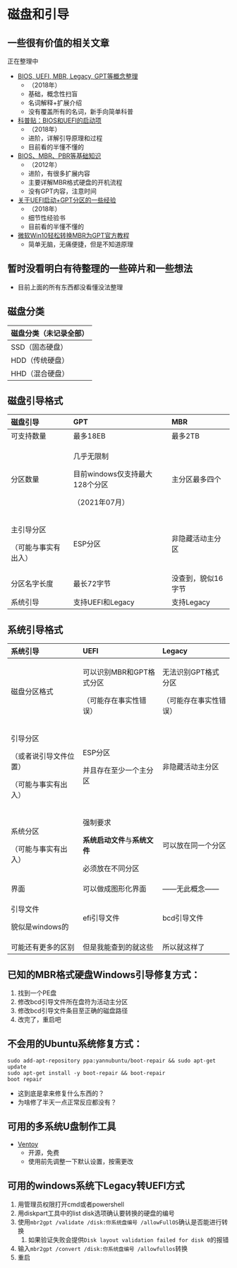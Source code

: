 # 磁盘和引导

## 一些很有价值的相关文章

正在整理中

* [BIOS, UEFI, MBR, Legacy, GPT等概念整理](https://zhuanlan.zhihu.com/p/36976698)
  * （2018年）
  * 基础，概念性扫盲
  * 名词解释+扩展介绍
  * 没有覆盖所有的名词，新手向简单科普
* [科普贴：BIOS和UEFI的启动项](https://zhuanlan.zhihu.com/p/31365115)
  * （2018年）
  * 进阶，详解引导原理和过程
  * 目前看的半懂不懂的
* [BIOS、MBR、PBR等基础知识](https://blog.csdn.net/huangxy10/article/details/8166802)
  * （2012年）
  * 进阶，有很多扩展内容
  * 主要详解MBR格式硬盘的开机流程
  * 没有GPT内容，注意时间
* [关于UEFI启动+GPT分区的一些经验](https://zhuanlan.zhihu.com/p/37977078)
  * （2018年）
  * 细节性经验书
  * 目前看的半懂不懂的
* [微软Win10轻松转换MBR为GPT官方教程](https://blog.csdn.net/qq_35038153/article/details/78440345)
  * 简单无脑，无痛便捷，但是不知道原理

## 暂时没看明白有待整理的一些碎片和一些想法

* 目前上面的所有东西都没看懂没法整理

## 磁盘分类

| 磁盘分类（未记录全部） |
| :--- |
| SSD（固态硬盘） |
| HDD（传统硬盘） |
| HHD（混合硬盘） |

## 磁盘引导格式

<table>
  <thead>
    <tr>
      <th style="text-align:left">&#x78C1;&#x76D8;&#x5F15;&#x5BFC;</th>
      <th style="text-align:left">GPT</th>
      <th style="text-align:left">MBR</th>
    </tr>
  </thead>
  <tbody>
    <tr>
      <td style="text-align:left">&#x53EF;&#x652F;&#x6301;&#x6570;&#x91CF;</td>
      <td style="text-align:left">&#x6700;&#x591A;18EB</td>
      <td style="text-align:left">&#x6700;&#x591A;2TB</td>
    </tr>
    <tr>
      <td style="text-align:left">&#x5206;&#x533A;&#x6570;&#x91CF;</td>
      <td style="text-align:left">
        <p>&#x51E0;&#x4E4E;&#x65E0;&#x9650;&#x5236;</p>
        <p>&#x76EE;&#x524D;windows&#x4EC5;&#x652F;&#x6301;&#x6700;&#x5927;128&#x4E2A;&#x5206;&#x533A;</p>
        <p>&#xFF08;2021&#x5E74;07&#x6708;&#xFF09;</p>
      </td>
      <td style="text-align:left">&#x4E3B;&#x5206;&#x533A;&#x6700;&#x591A;&#x56DB;&#x4E2A;</td>
    </tr>
    <tr>
      <td style="text-align:left">
        <p>&#x4E3B;&#x5F15;&#x5BFC;&#x5206;&#x533A;</p>
        <p>&#xFF08;&#x53EF;&#x80FD;&#x4E0E;&#x4E8B;&#x5B9E;&#x6709;&#x51FA;&#x5165;&#xFF09;</p>
      </td>
      <td style="text-align:left">ESP&#x5206;&#x533A;</td>
      <td style="text-align:left">&#x975E;&#x9690;&#x85CF;&#x6D3B;&#x52A8;&#x4E3B;&#x5206;&#x533A;</td>
    </tr>
    <tr>
      <td style="text-align:left">&#x5206;&#x533A;&#x540D;&#x5B57;&#x957F;&#x5EA6;</td>
      <td style="text-align:left">&#x6700;&#x957F;72&#x5B57;&#x8282;</td>
      <td style="text-align:left">&#x6CA1;&#x67E5;&#x5230;&#xFF0C;&#x8C8C;&#x4F3C;16&#x5B57;&#x8282;</td>
    </tr>
    <tr>
      <td style="text-align:left">&#x7CFB;&#x7EDF;&#x5F15;&#x5BFC;</td>
      <td style="text-align:left">&#x652F;&#x6301;UEFI&#x548C;Legacy</td>
      <td style="text-align:left">&#x652F;&#x6301;Legacy</td>
    </tr>
  </tbody>
</table>

## 系统引导格式

<table>
  <thead>
    <tr>
      <th style="text-align:left">&#x7CFB;&#x7EDF;&#x5F15;&#x5BFC;</th>
      <th style="text-align:left">UEFI</th>
      <th style="text-align:left">Legacy</th>
    </tr>
  </thead>
  <tbody>
    <tr>
      <td style="text-align:left">&#x78C1;&#x76D8;&#x5206;&#x533A;&#x683C;&#x5F0F;</td>
      <td style="text-align:left">
        <p>&#x53EF;&#x4EE5;&#x8BC6;&#x522B;MBR&#x548C;GPT&#x683C;&#x5F0F;&#x5206;&#x533A;</p>
        <p>&#xFF08;&#x53EF;&#x80FD;&#x5B58;&#x5728;&#x4E8B;&#x5B9E;&#x6027;&#x9519;&#x8BEF;&#xFF09;</p>
      </td>
      <td style="text-align:left">
        <p>&#x65E0;&#x6CD5;&#x8BC6;&#x522B;GPT&#x683C;&#x5F0F;&#x5206;&#x533A;</p>
        <p>&#xFF08;&#x53EF;&#x80FD;&#x5B58;&#x5728;&#x4E8B;&#x5B9E;&#x6027;&#x9519;&#x8BEF;&#xFF09;</p>
      </td>
    </tr>
    <tr>
      <td style="text-align:left">
        <p>&#x5F15;&#x5BFC;&#x5206;&#x533A;</p>
        <p>&#xFF08;&#x6216;&#x8005;&#x8BF4;&#x5F15;&#x5BFC;&#x6587;&#x4EF6;&#x4F4D;&#x7F6E;&#xFF09;</p>
        <p>&#xFF08;&#x53EF;&#x80FD;&#x4E0E;&#x4E8B;&#x5B9E;&#x6709;&#x51FA;&#x5165;&#xFF09;</p>
      </td>
      <td style="text-align:left">
        <p>ESP&#x5206;&#x533A;</p>
        <p>&#x5E76;&#x4E14;&#x5B58;&#x5728;&#x81F3;&#x5C11;&#x4E00;&#x4E2A;&#x4E3B;&#x5206;&#x533A;</p>
      </td>
      <td style="text-align:left">&#x975E;&#x9690;&#x85CF;&#x6D3B;&#x52A8;&#x4E3B;&#x5206;&#x533A;</td>
    </tr>
    <tr>
      <td style="text-align:left">
        <p>&#x7CFB;&#x7EDF;&#x5206;&#x533A;</p>
        <p>&#xFF08;&#x53EF;&#x80FD;&#x4E0E;&#x4E8B;&#x5B9E;&#x6709;&#x51FA;&#x5165;&#xFF09;</p>
      </td>
      <td style="text-align:left">
        <p>&#x5F3A;&#x5236;&#x8981;&#x6C42;</p>
        <p><b>&#x7CFB;&#x7EDF;&#x542F;&#x52A8;&#x6587;&#x4EF6;</b>&#x4E0E;<b>&#x7CFB;&#x7EDF;&#x6587;&#x4EF6;</b>
        </p>
        <p>&#x5FC5;&#x987B;&#x653E;&#x5728;&#x4E0D;&#x540C;&#x5206;&#x533A;</p>
      </td>
      <td style="text-align:left">&#x53EF;&#x4EE5;&#x653E;&#x5728;&#x540C;&#x4E00;&#x4E2A;&#x5206;&#x533A;</td>
    </tr>
    <tr>
      <td style="text-align:left">&#x754C;&#x9762;</td>
      <td style="text-align:left">&#x53EF;&#x4EE5;&#x505A;&#x6210;&#x56FE;&#x5F62;&#x5316;&#x754C;&#x9762;</td>
      <td
      style="text-align:left">&#x2014;&#x2014;&#x65E0;&#x6B64;&#x6982;&#x5FF5;&#x2014;&#x2014;</td>
    </tr>
    <tr>
      <td style="text-align:left">
        <p>&#x5F15;&#x5BFC;&#x6587;&#x4EF6;</p>
        <p>&#x8C8C;&#x4F3C;&#x662F;windows&#x7684;</p>
      </td>
      <td style="text-align:left">efi&#x5F15;&#x5BFC;&#x6587;&#x4EF6;</td>
      <td style="text-align:left">bcd&#x5F15;&#x5BFC;&#x6587;&#x4EF6;</td>
    </tr>
    <tr>
      <td style="text-align:left">&#x53EF;&#x80FD;&#x8FD8;&#x6709;&#x66F4;&#x591A;&#x7684;&#x533A;&#x522B;</td>
      <td
      style="text-align:left">&#x4F46;&#x662F;&#x6211;&#x80FD;&#x67E5;&#x5230;&#x7684;&#x5C31;&#x8FD9;&#x4E9B;</td>
        <td
        style="text-align:left">&#x6240;&#x4EE5;&#x5C31;&#x8FD9;&#x6837;&#x4E86;</td>
    </tr>
  </tbody>
</table>

## 已知的MBR格式硬盘Windows引导修复方式：

1. 找到一个PE盘
2. 修改bcd引导文件所在盘符为活动主分区
3. 修改bcd引导文件条目至正确的磁盘路径
4. 改完了，重启吧

## 不会用的Ubuntu系统修复方式：

```text
sudo add-apt-repository ppa:yannubuntu/boot-repair && sudo apt-get update
sudo apt-get install -y boot-repair && boot-repair
boot repair
```

* 这到底是拿来修复什么东西的？
* 为啥修了半天一点正常反应都没有？

## 可用的多系统U盘制作工具

* [Ventoy](https://github.com/ventoy/Ventoy/)
  * 开源，免费
  * 使用前先调整一下默认设置，按需更改

## 可用的windows系统下Legacy转UEFI方式

1. 用管理员权限打开cmd或者powershell
2. 用diskpart工具中的list disk选项确认要转换的硬盘的编号
3. 使用`mbr2gpt /validate /disk:你系统盘编号 /allowFullOS`确认是否能进行转换
   1. 如果验证失败会提供`Disk layout validation failed for disk 0`的报错
4. 输入`mbr2gpt /convert /disk:你系统盘编号 /allowfullos`转换
5. 重启

